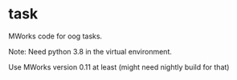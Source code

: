 # task

MWorks code for oog tasks.

Note: Need python 3.8 in the virtual environment.

Use MWorks version 0.11 at least (might need nightly build for that)
